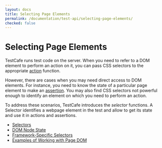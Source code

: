 ```yaml
---
layout: docs
title: Selecting Page Elements
permalink: /documentation/test-api/selecting-page-elements/
checked: false
---
```

# Selecting Page Elements

TestCafe runs test code on the server. When you need to refer to a DOM element
to perform an action on it, you can pass CSS selectors to the appropriate [action](../actions/README.md) function.

However, there are cases when you may need direct access to DOM elements.
For instance, you need to know the state of a particular page element to make an [assertion](../assertions/README.md).
You may also find CSS selectors not powerful enough to identify an element on which you need to perform an action.

To address these scenarios, TestCafe introduces the *selector* functions.
A Selector identifies a webpage element in the test and allow to get its state and
use it in actions and assertions.

* [Selectors](selectors/README.md)
* [DOM Node State](dom-node-state.md)
* [Framework-Specific Selectors](framework-specific-selectors.md)
* [Examples of Working with Page DOM](examples-of-working-with-dom-elements.md)
